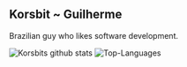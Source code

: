 <h2 align="left">Korsbit ~ Guilherme</h2>

<div align="left">
<p>Brazilian guy who likes software development.</p>
</div>


![Korsbits github stats](https://github-readme-stats.vercel.app/api?username=korsbit&show_icons=true&theme=radical)
![Top-Languages](https://github-readme-stats.vercel.app/api/top-langs/?username=korsbit&hide_progress=true&theme=radical)